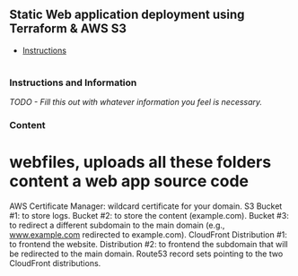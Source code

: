 ## Static Web application deployment using Terraform & AWS S3

- [Instructions](./instructions.md)

#

### Instructions and Information
*TODO - Fill this out with whatever information you feel is necessary.*

### Content
# webfiles, uploads all these folders content a web app source code


AWS Certificate Manager: wildcard certificate for your domain.
S3
Bucket #1: to store logs.
Bucket #2: to store the content (example.com).
Bucket #3: to redirect a different subdomain to the main domain (e.g., www.example.com redirected to example.com).
CloudFront
Distribution #1: to frontend the website.
Distribution #2: to frontend the subdomain that will be redirected to the main domain.
Route53 record sets pointing to the two CloudFront distributions.